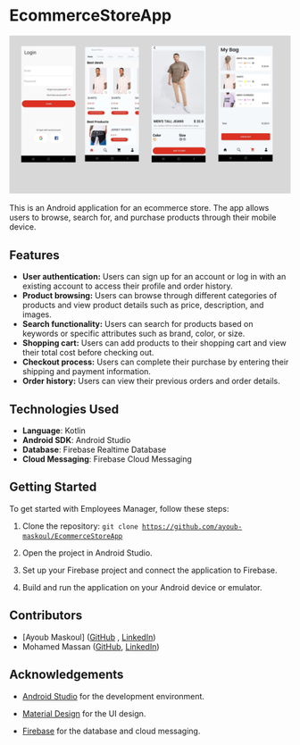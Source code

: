 # EcommerceStoreApp
![alt text](https://github.com/ayoub-maskoul/EcommerceStoreApp/blob/main/preview_image.png)

This is an Android application for an ecommerce store. The app allows users to browse, search for, and purchase products through their mobile device.

## Features
- **User authentication:** Users can sign up for an account or log in with an existing account to access their profile and order history.
- **Product browsing:** Users can browse through different categories of products and view product details such as price, description, and images.
- **Search functionality:** Users can search for products based on keywords or specific attributes such as brand, color, or size.
- **Shopping cart:** Users can add products to their shopping cart and view their total cost before checking out.
- **Checkout process:** Users can complete their purchase by entering their shipping and payment information.
- **Order history:** Users can view their previous orders and order details.

## Technologies Used
- **Language**: Kotlin
- **Android SDK**: Android Studio
- **Database**: Firebase Realtime Database
- **Cloud Messaging**: Firebase Cloud Messaging

## Getting Started

To get started with Employees Manager, follow these steps:

1. Clone the repository: <code>git clone  https://github.com/ayoub-maskoul/EcommerceStoreApp </code>

2. Open the project in Android Studio.

3. Set up your Firebase project and connect the application to Firebase.

4. Build and run the application on your Android device or emulator.

## Contributors

- [Ayoub Maskoul] ([GitHub](https://github.com/ayoub-maskoul) , [LinkedIn](https://www.linkedin.com/in/ayoub-maskoul-345bba266/))
- Mohamed Massan ([GitHub](https://github.com/Mohamed-Massan), [LinkedIn](https://ma.linkedin.com/in/mohamed-massan))



## Acknowledgements

- [Android Studio](https://developer.android.com/studio) for the development environment.

- [Material Design](https://material.io/) for the UI design.

- [Firebase](https://firebase.google.com/) for the database and cloud messaging.
